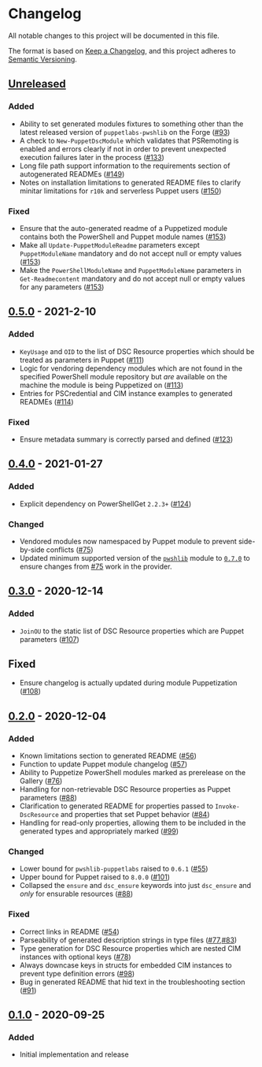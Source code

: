 # Changelog

All notable changes to this project will be documented in this file.

The format is based on [Keep a Changelog](https://keepachangelog.com/en/1.0.0/),
and this project adheres to [Semantic Versioning](https://semver.org/spec/v2.0.0.html).

## [Unreleased]

### Added

- Ability to set generated modules fixtures to something other than the latest released version of `puppetlabs-pwshlib` on the Forge ([#93](https://github.com/puppetlabs/Puppet.Dsc/issues/93))
- A check to `New-PuppetDscModule` which validates that PSRemoting is enabled and errors clearly if not in order to prevent unexpected execution failures later in the process ([#133](https://github.com/puppetlabs/Puppet.Dsc/issues/133))
- Long file path support information to the requirements section of autogenerated READMEs ([#149](https://github.com/puppetlabs/Puppet.Dsc/issues/149))
- Notes on installation limitations to generated README files to clarify minitar limitations for `r10k` and serverless Puppet users ([#150](https://github.com/puppetlabs/Puppet.Dsc/issues/150))

### Fixed

- Ensure that the auto-generated readme of a Puppetized module contains both the PowerShell and Puppet module names ([#153](https://github.com/puppetlabs/Puppet.Dsc/issues/153))
- Make all `Update-PuppetModuleReadme` parameters except `PuppetModuleName` mandatory and do not accept null or empty values ([#153](https://github.com/puppetlabs/Puppet.Dsc/issues/153))
- Make the `PowerShellModuleName` and `PuppetModuleName` parameters in `Get-Readmecontent` mandatory and do not accept null or empty values for any parameters ([#153](https://github.com/puppetlabs/Puppet.Dsc/issues/153))

## [0.5.0] - 2021-2-10

### Added

- `KeyUsage` and `OID` to the list of DSC Resource properties which should be treated as parameters in Puppet ([#111](https://github.com/puppetlabs/Puppet.Dsc/pull/111))
- Logic for vendoring dependency modules which are not found in the specified PowerShell module repository but _are_ available on the machine the module is being Puppetized on ([#113](https://github.com/puppetlabs/Puppet.Dsc/issues/113))
- Entries for PSCredential and CIM instance examples to generated READMEs ([#114](https://github.com/puppetlabs/Puppet.Dsc/issues/114))

### Fixed

- Ensure metadata summary is correctly parsed and defined ([#123](https://github.com/puppetlabs/Puppet.Dsc/issues/123))

## [0.4.0] - 2021-01-27

### Added

- Explicit dependency on PowerShellGet `2.2.3+` ([#124](https://github.com/puppetlabs/Puppet.Dsc/pull/124))

### Changed

- Vendored modules now namespaced by Puppet module to prevent side-by-side conflicts ([#75](https://github.com/puppetlabs/Puppet.Dsc/pull/75))
- Updated minimum supported version of the [`pwshlib`](https://forge.puppet.com/puppetlabs/pwshlib) module to [`0.7.0`](https://forge.puppet.com/modules/puppetlabs/pwshlib/changelog#070-2021-01-20) to ensure changes from [#75](https://github.com/puppetlabs/Puppet.Dsc/pull/75) work in the provider.

## [0.3.0] - 2020-12-14

### Added

- `JoinOU` to the static list of DSC Resource properties which are Puppet parameters ([#107](https://github.com/puppetlabs/Puppet.Dsc/pulls/107))

## Fixed

- Ensure changelog is actually updated during module Puppetization ([#108](https://github.com/puppetlabs/Puppet.Dsc/pull/))

## [0.2.0] - 2020-12-04

### Added

- Known limitations section to generated README ([#56](https://github.com/puppetlabs/Puppet.Dsc/pull/56))
- Function to update Puppet module changelog ([#57](https://github.com/puppetlabs/Puppet.Dsc/pull/57))
- Ability to Puppetize PowerShell modules marked as prerelease on the Gallery ([#76](https://github.com/puppetlabs/Puppet.Dsc/pull/76))
- Handling for non-retrievable DSC Resource properties as Puppet parameters ([#88](https://github.com/puppetlabs/Puppet.Dsc/pull/88))
- Clarification to generated README for properties passed to `Invoke-DscResource` and properties that set Puppet behavior ([#84](https://github.com/puppetlabs/Puppet.Dsc/pull/84))
- Handling for read-only properties, allowing them to be included in the generated types and appropriately marked ([#99](https://github.com/puppetlabs/Puppet.Dsc/pull/99))

### Changed

- Lower bound for `pwshlib-puppetlabs` raised to `0.6.1` ([#55](https://github.com/puppetlabs/Puppet.Dsc/pull/55))
- Upper bound for Puppet raised to `8.0.0` ([#101](https://github.com/puppetlabs/Puppet.Dsc/pull/101))
- Collapsed the `ensure` and `dsc_ensure` keywords into just `dsc_ensure` and _only_ for ensurable resources ([#88](https://github.com/puppetlabs/Puppet.Dsc/pull/88))

### Fixed

- Correct links in README ([#54](https://github.com/puppetlabs/Puppet.Dsc/pull/54))
- Parseability of generated description strings in type files ([#77](https://github.com/puppetlabs/Puppet.Dsc/pull/77),[#83](https://github.com/puppetlabs/Puppet.Dsc/pull/83))
- Type generation for DSC Resource properties which are nested CIM instances with optional keys ([#78](https://github.com/puppetlabs/Puppet.Dsc/pull/78))
- Always downcase keys in structs for embedded CIM instances to prevent type definition errors ([#98](https://github.com/puppetlabs/Puppet.Dsc/pull/98))
- Bug in generated README that hid text in the troubleshooting section ([#91](https://github.com/puppetlabs/Puppet.Dsc/pull/91))

## [0.1.0] - 2020-09-25

### Added

- Initial implementation and release

[unreleased]: https://github.com/puppetlabs/Puppet.Dsc/compare/0.5.0...main
[0.5.0]: https://github.com/puppetlabs/Puppet.Dsc/releases/tag/0.5.0
[0.4.0]: https://github.com/puppetlabs/Puppet.Dsc/releases/tag/0.4.0
[0.3.0]: https://github.com/puppetlabs/Puppet.Dsc/releases/tag/0.3.0
[0.2.0]: https://github.com/puppetlabs/Puppet.Dsc/releases/tag/0.2.0
[0.1.0]: https://github.com/puppetlabs/Puppet.Dsc/releases/tag/0.1.0
